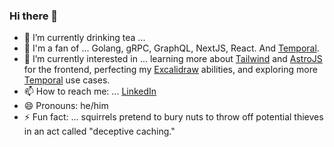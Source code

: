 ### Hi there 👋

- 🔭 I’m currently drinking tea ... 
- 🔨 I'm a fan of ... Golang, gRPC, GraphQL, NextJS, React. And [Temporal](https://temporal.io/).
- 🌱 I’m currently interested in ... learning more about [Tailwind](https://tailwindcss.com/) and [AstroJS](https://astro.build/) for the frontend, perfecting my [Excalidraw](http://excalidraw.com) abilities, and exploring more [Temporal](https://temporal.io/) use cases.
- 📫 How to reach me: ... [LinkedIn](https://www.linkedin.com/in/kevinchen93/)
- 😄 Pronouns: he/him
- ⚡ Fun fact: ... squirrels pretend to bury nuts to throw off potential thieves in an act called "deceptive caching."
<!--
**kevinmichaelchen/kevinmichaelchen** is a ✨ _special_ ✨ repository because its `README.md` (this file) appears on your GitHub profile.

Here are some ideas to get you started:
- 🤔 I’m looking for help with ...
- 💬 Ask me about ...

-->
